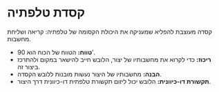 # קסדת טלפתיה

קסדה מעוצבת להפליא שמעניקה את היכולת הקסומה של טלפתיה: קריאה ושליחת מחשבות.

- **טווח:** הטווח של הכוח הוא 90’.
- **ריכוז:** כדי לקרוא את מחשבותיו של יצור, הלובש חייב להישאר במקום ולהתרכז ביצור זה.
- **הבנה:** מחשבותיו של היצור נעשות מובנות ללובש הקסדה.
- **תקשורת דו-כיוונית:** הלובש יכול ליזום תקשורת טלפתית דו-כיוונית דרך היצור.
